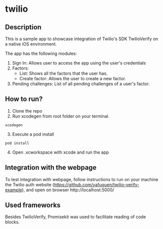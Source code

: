 # twilio

## Description
This is a sample app to showcase integration of Twilio's SDK TwilioVerify on a native iOS environment.

The app has the following modules:
1. Sign In: Allows user to access the app using the user's credentials
2. Factors:
   - List: Shows all the factors that the user has.
   - Create factor: Allows the user to create a new factor.
3. Pending challenges: List of all pending challenges of a user's factor.

## How to run?
1. Clone the repo
2. Run xcodegen from root folder on your terminal.
```
xcodegen
```
3. Execute a pod install
```
pod install
```
4. Open .xcworkspace with xcode and run the app


## Integration with the webpage
To test integration with webpage, follow instructions to run on your machine the Twilio auth website (https://github.com/yafuquen/twilio-verify-example), and open on browser http://localhost:5000/

## Used frameworks
Besides TwilioVerify, Promisekit was used to facilitate reading of code blocks.
